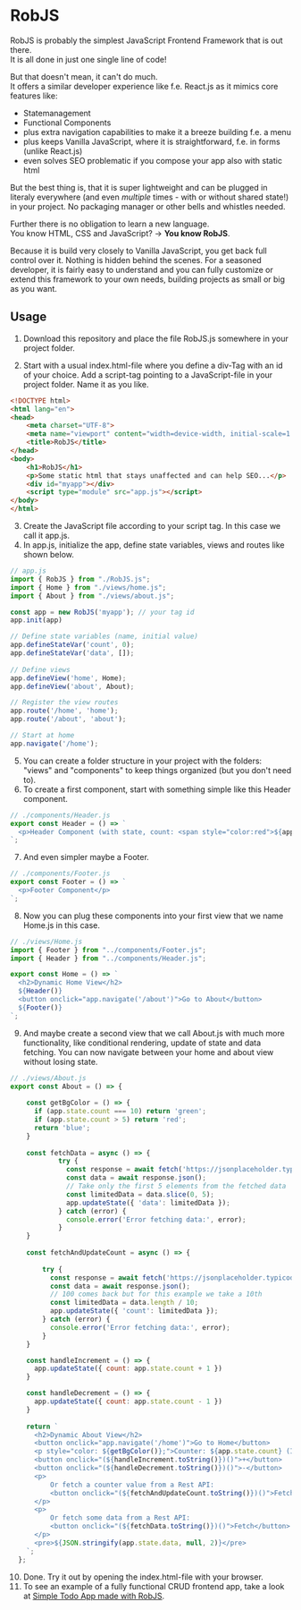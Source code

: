 # RobJS
RobJS is probably the simplest JavaScript Frontend Framework that is out there.<br /> 
It is all done in just one single line of code!

But that doesn't mean, it can't do much.<br />
It offers a similar developer experience like f.e. React.js as it mimics
core features like: 
- Statemanagement
- Functional Components
- plus extra navigation capabilities to make it a breeze building f.e. a menu
- plus keeps Vanilla JavaScript, where it is straightforward, f.e. in forms (unlike React.js)
- even solves SEO problematic if you compose your app also with static html

But the best thing is, that it is super lightweight and can be plugged in literaly everywhere (and even *multiple* times - with or without shared state!) in your project. No packaging manager or other bells and whistles needed.

Further there is no obligation to learn a new language.<br /> 
You know HTML, CSS and JavaScript? -> **You know RobJS**.

Because it is build very closely to Vanilla JavaScript, you get back full control over it. 
Nothing is hidden behind the scenes. For a seasoned developer, it is fairly easy to understand and you can fully customize or extend this framework to your own needs, building projects as small or big as you want.

## Usage
1. Download this repository and place the file RobJS.js somewhere in your project folder.

2. Start with a usual index.html-file where you define a div-Tag with an id of your choice.
Add a script-tag pointing to a JavaScript-file in your project folder. Name it as you like.

```html
<!DOCTYPE html>
<html lang="en">
<head>
    <meta charset="UTF-8">
    <meta name="viewport" content="width=device-width, initial-scale=1.0">
    <title>RobJS</title>
</head>
<body>
    <h1>RobJS</h1>
    <p>Some static html that stays unaffected and can help SEO...</p>
    <div id="myapp"></div>
    <script type="module" src="app.js"></script>
</body>
</html>
```

3. Create the JavaScript file according to your script tag. In this case we call it app.js.
4. In app.js, initialize the app, define state variables, views and routes like shown below.
```js
// app.js
import { RobJS } from "./RobJS.js";
import { Home } from "./views/home.js";
import { About } from "./views/about.js";

const app = new RobJS('myapp'); // your tag id
app.init(app)

// Define state variables (name, initial value)
app.defineStateVar('count', 0);
app.defineStateVar('data', []);
  
// Define views
app.defineView('home', Home);
app.defineView('about', About);

// Register the view routes
app.route('/home', 'home');
app.route('/about', 'about');

// Start at home
app.navigate('/home');
```
5. You can create a folder structure in your project with the folders: "views" and "components" to keep things organized (but you don't need to).
6. To create a first component, start with something simple like this Header component.
```js
// ./components/Header.js
export const Header = () => `
  <p>Header Component (with state, count: <span style="color:red">${app.state.count}</span>)</p>
`;
```
7. And even simpler maybe a Footer.
```js
// ./components/Footer.js
export const Footer = () => `
  <p>Footer Component</p>
`;
```
8. Now you can plug these components into your first view that we name Home.js in this case.
```js
// ./views/Home.js
import { Footer } from "../components/Footer.js";
import { Header } from "../components/Header.js";

export const Home = () => `
  <h2>Dynamic Home View</h2>
  ${Header()}
  <button onclick="app.navigate('/about')">Go to About</button>
  ${Footer()}
`;
```
9. And maybe create a second view that we call About.js with much more functionality, like conditional rendering, update of state and data fetching. You can now navigate between your home and about view without losing state.
```js
// ./views/About.js
export const About = () => {
  
    const getBgColor = () => {
      if (app.state.count === 10) return 'green';
      if (app.state.count > 5) return 'red';
      return 'blue';
    }
    
    const fetchData = async () => {
            try {
              const response = await fetch('https://jsonplaceholder.typicode.com/posts');
              const data = await response.json();
              // Take only the first 5 elements from the fetched data
              const limitedData = data.slice(0, 5);
              app.updateState({ 'data': limitedData });
            } catch (error) {
              console.error('Error fetching data:', error);
            }
    }
  
    const fetchAndUpdateCount = async () => {
        
        try {
          const response = await fetch('https://jsonplaceholder.typicode.com/posts');
          const data = await response.json();
          // 100 comes back but for this example we take a 10th
          const limitedData = data.length / 10;
          app.updateState({ 'count': limitedData });
        } catch (error) {
          console.error('Error fetching data:', error);
        }
    }

    const handleIncrement = () => {
      app.updateState({ count: app.state.count + 1 })
    }

    const handleDecrement = () => {
      app.updateState({ count: app.state.count - 1 })
    }
  
    return `
      <h2>Dynamic About View</h2>
      <button onclick="app.navigate('/home')">Go to Home</button>
      <p style="color: ${getBgColor()};">Counter: ${app.state.count} (I change color when > 5 or == 10)</p>
      <button onclick="(${handleIncrement.toString()})()">+</button>
      <button onclick="(${handleDecrement.toString()})()">-</button>
      <p>
          Or fetch a counter value from a Rest API:
          <button onclick="(${fetchAndUpdateCount.toString()})()">Fetch</button>
      </p>
      <p>
          Or fetch some data from a Rest API:
          <button onclick="(${fetchData.toString()})()">Fetch</button>
      </p>
      <pre>${JSON.stringify(app.state.data, null, 2)}</pre>
    `;
  };
```
10. Done. Try it out by opening the index.html-file with your browser.
11. To see an example of a fully functional CRUD frontend app, take a look at [Simple Todo App made with RobJS](https://github.com/robschmidtinfo/simple-todo-app-made-with-robjs?).